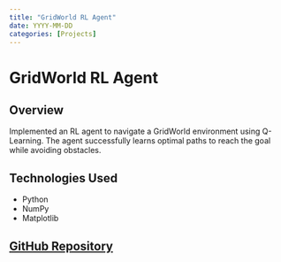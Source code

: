 ```yaml
---
title: "GridWorld RL Agent"
date: YYYY-MM-DD
categories: [Projects]
---
```


# GridWorld RL Agent

## Overview

Implemented an RL agent to navigate a GridWorld environment using Q-Learning. The agent successfully learns optimal paths to reach the goal while avoiding obstacles.

## Technologies Used

- Python
- NumPy
- Matplotlib

## [GitHub Repository](https://github.com/yourusername/gridworld-rl)
